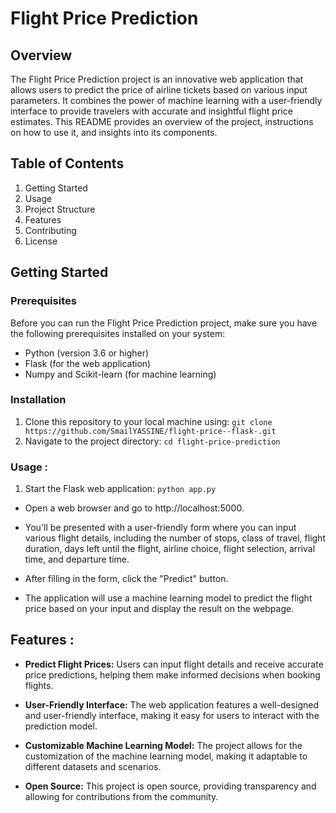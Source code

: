 # Flight Price Prediction
## Overview
The Flight Price Prediction project is an innovative web application that allows users to predict the price of airline tickets based on various input parameters. It combines the power of machine learning with a user-friendly interface to provide travelers with accurate and insightful flight price estimates. This README provides an overview of the project, instructions on how to use it, and insights into its components.

## Table of Contents
1. Getting Started
2. Usage
3. Project Structure
4. Features
5. Contributing
6. License

## Getting Started
### Prerequisites
Before you can run the Flight Price Prediction project, make sure you have the following prerequisites installed on your system:

- Python (version 3.6 or higher)
- Flask (for the web application)
- Numpy and Scikit-learn (for machine learning)
### Installation
1. Clone this repository to your local machine using:
`git clone https://github.com/SmailYASSINE/flight-price--flask-.git`
2. Navigate to the project directory:
`cd flight-price-prediction`
### Usage :
1. Start the Flask web application:
`python app.py`
- Open a web browser and go to http://localhost:5000.

- You'll be presented with a user-friendly form where you can input various flight details, including the number of stops, class of travel, flight duration, days left until the flight, airline choice, flight selection, arrival time, and departure time.

- After filling in the form, click the "Predict" button.

- The application will use a machine learning model to predict the flight price based on your input and display the result on the webpage.

## Features :
- **Predict Flight Prices:** Users can input flight details and receive accurate price predictions, helping them make informed decisions when booking flights.

- **User-Friendly Interface:** The web application features a well-designed and user-friendly interface, making it easy for users to interact with the prediction model.

- **Customizable Machine Learning Model:** The project allows for the customization of the machine learning model, making it adaptable to different datasets and scenarios.

- **Open Source:** This project is open source, providing transparency and allowing for contributions from the community.
